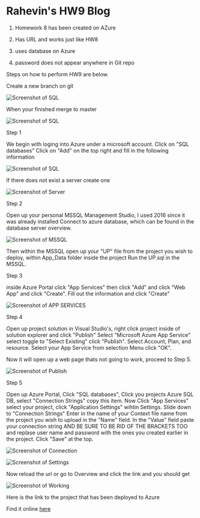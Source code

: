 # Rahevin's HW9 Blog

1) Homework 8 has been created on AZure

2) Has URL and works just like HW8

3) uses database on Azure

4) password does not appear anywhere in Git repo

Steps on how to perform HW9 are below.

Create a new branch on git

![Screenshot of SQL](newbranch.PNG)

When your finished merge to master

![Screenshot of SQL](merge.PNG)

Step 1

We begin with loging into Azure under a microsoft account.
Click on "SQL databases"
Click on "Add" on the top right and fill in the following information

![Screenshot of SQL](1.PNG)

If there does not exist a server create one

![Screenshot of Server](2.PNG)

Step 2

Open up your personal MSSQL Management Studio, I used 2016 since it was already installed
Connect to azure database, which can be found in the database server overview.

![Screenshot of MSSQL](3.PNG)

Then within the MSSQL open up your "UP" file from the project you wish to deploy, within App_Data folder inside the project
Run the UP.sql in the MSSQL.

Step 3

inside Azure Portal click "App Services" then click "Add" and click "Web App" and click "Create". Fill out the information and click "Create"

![Screenshot of APP SERVICES](4.PNG)

Step 4

Open up project solution in Visual Studio's, right click project inside of solution explorer and click "Publish" Select "Microsoft Azure App Service" select toggle to "Select Existing" click "Publish". Select Account, Plan, and resource. Select your App Service from selection Menu click "OK". 

Now it will open up a web page thats not going to work, proceed to Step 5.

![Screenshot of Publish](5.PNG)

Step 5

Open up Azure Portal, Click "SQL databases", Click you projects Azure SQL DB, select "Connection Strings" copy this item. Now Click "App Services" select your project, click "Application Settings" wihtin Settings. Slide down to "Connection Strings" Enter in the name of your Context file name from the project you wish to upload in the "Name" field. In the "Value" field paste your connection string AND BE SURE TO BE RID OF THE BRACKETS TOO and replase user name and password with the ones you created earlier in the project. Click "Save" at the top.

![Screenshot of Connection](6.PNG)

![Screenshot of Settings](7.PNG)

Now reload the url or go to Overview and click the link and you should get

![Screenshot of Working](8.PNG)

Here is the link to the project that has been deployed to Azure

Find it online [here](http://rahevinhw9.azurewebsites.net)

